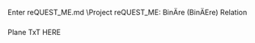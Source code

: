 Enter reQUEST_ME.md 
\Project reQUEST_ME: BinÄre (BinÄEre) Relation 
<!--

@LaKost87 
Enter reQUEST_ME.md 
\Project reQUEST_ME: BinÄre (BinÄEre) Relation bY La[{}]Kost87 , TrueDEL(+) 
28.12.2024 17:10 Uhr GMT (+1) 

--> 
##### 
Plane TxT HERE 
#####

